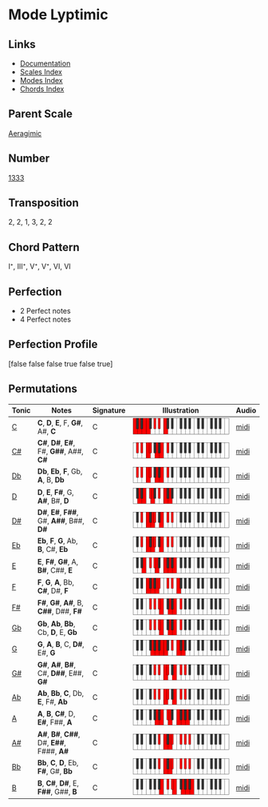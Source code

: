 # Mode Lyptimic

## Links

- [Documentation](README.md)
- [Scales Index](Scales.md)
- [Modes Index](Modes.md)
- [Chords Index](Chords.md)

## Parent Scale

[Aeragimic](ScaleAeragimic.md)

## Number

[1333](https://ianring.com/musictheory/scales/1333)

## Transposition

2, 2, 1, 3, 2, 2

## Chord Pattern

I⁺, III⁺, V⁺, V⁺, VI, VI

## Perfection

- 2 Perfect notes
- 4 Perfect notes

## Perfection Profile

[false false false true false true]

## Permutations

| Tonic | Notes | Signature | Illustration | Audio |
|-------|-------|-----------|--------------|-------|
| [C](ModeCNaturalLyptimic.md) | **C**, **D**, **E**, F, **G#**, A#, **C** | C | ![CNaturalLyptimic](ModeCNaturalLyptimic.png) | [midi](https://github.com/edipermadi/music/blob/main/docs/ModeCNaturalLyptimic.mid?raw=true) |
| [C#](ModeCSharpLyptimic.md) | **C#**, **D#**, **E#**, F#, **G##**, A##, **C#** | C | ![CSharpLyptimic](ModeCSharpLyptimic.png) | [midi](https://github.com/edipermadi/music/blob/main/docs/ModeCSharpLyptimic.mid?raw=true) |
| [Db](ModeDFlatLyptimic.md) | **Db**, **Eb**, **F**, Gb, **A**, B, **Db** | C | ![DFlatLyptimic](ModeDFlatLyptimic.png) | [midi](https://github.com/edipermadi/music/blob/main/docs/ModeDFlatLyptimic.mid?raw=true) |
| [D](ModeDNaturalLyptimic.md) | **D**, **E**, **F#**, G, **A#**, B#, **D** | C | ![DNaturalLyptimic](ModeDNaturalLyptimic.png) | [midi](https://github.com/edipermadi/music/blob/main/docs/ModeDNaturalLyptimic.mid?raw=true) |
| [D#](ModeDSharpLyptimic.md) | **D#**, **E#**, **F##**, G#, **A##**, B##, **D#** | C | ![DSharpLyptimic](ModeDSharpLyptimic.png) | [midi](https://github.com/edipermadi/music/blob/main/docs/ModeDSharpLyptimic.mid?raw=true) |
| [Eb](ModeEFlatLyptimic.md) | **Eb**, **F**, **G**, Ab, **B**, C#, **Eb** | C | ![EFlatLyptimic](ModeEFlatLyptimic.png) | [midi](https://github.com/edipermadi/music/blob/main/docs/ModeEFlatLyptimic.mid?raw=true) |
| [E](ModeENaturalLyptimic.md) | **E**, **F#**, **G#**, A, **B#**, C##, **E** | C | ![ENaturalLyptimic](ModeENaturalLyptimic.png) | [midi](https://github.com/edipermadi/music/blob/main/docs/ModeENaturalLyptimic.mid?raw=true) |
| [F](ModeFNaturalLyptimic.md) | **F**, **G**, **A**, Bb, **C#**, D#, **F** | C | ![FNaturalLyptimic](ModeFNaturalLyptimic.png) | [midi](https://github.com/edipermadi/music/blob/main/docs/ModeFNaturalLyptimic.mid?raw=true) |
| [F#](ModeFSharpLyptimic.md) | **F#**, **G#**, **A#**, B, **C##**, D##, **F#** | C | ![FSharpLyptimic](ModeFSharpLyptimic.png) | [midi](https://github.com/edipermadi/music/blob/main/docs/ModeFSharpLyptimic.mid?raw=true) |
| [Gb](ModeGFlatLyptimic.md) | **Gb**, **Ab**, **Bb**, Cb, **D**, E, **Gb** | C | ![GFlatLyptimic](ModeGFlatLyptimic.png) | [midi](https://github.com/edipermadi/music/blob/main/docs/ModeGFlatLyptimic.mid?raw=true) |
| [G](ModeGNaturalLyptimic.md) | **G**, **A**, **B**, C, **D#**, E#, **G** | C | ![GNaturalLyptimic](ModeGNaturalLyptimic.png) | [midi](https://github.com/edipermadi/music/blob/main/docs/ModeGNaturalLyptimic.mid?raw=true) |
| [G#](ModeGSharpLyptimic.md) | **G#**, **A#**, **B#**, C#, **D##**, E##, **G#** | C | ![GSharpLyptimic](ModeGSharpLyptimic.png) | [midi](https://github.com/edipermadi/music/blob/main/docs/ModeGSharpLyptimic.mid?raw=true) |
| [Ab](ModeAFlatLyptimic.md) | **Ab**, **Bb**, **C**, Db, **E**, F#, **Ab** | C | ![AFlatLyptimic](ModeAFlatLyptimic.png) | [midi](https://github.com/edipermadi/music/blob/main/docs/ModeAFlatLyptimic.mid?raw=true) |
| [A](ModeANaturalLyptimic.md) | **A**, **B**, **C#**, D, **E#**, F##, **A** | C | ![ANaturalLyptimic](ModeANaturalLyptimic.png) | [midi](https://github.com/edipermadi/music/blob/main/docs/ModeANaturalLyptimic.mid?raw=true) |
| [A#](ModeASharpLyptimic.md) | **A#**, **B#**, **C##**, D#, **E##**, F###, **A#** | C | ![ASharpLyptimic](ModeASharpLyptimic.png) | [midi](https://github.com/edipermadi/music/blob/main/docs/ModeASharpLyptimic.mid?raw=true) |
| [Bb](ModeBFlatLyptimic.md) | **Bb**, **C**, **D**, Eb, **F#**, G#, **Bb** | C | ![BFlatLyptimic](ModeBFlatLyptimic.png) | [midi](https://github.com/edipermadi/music/blob/main/docs/ModeBFlatLyptimic.mid?raw=true) |
| [B](ModeBNaturalLyptimic.md) | **B**, **C#**, **D#**, E, **F##**, G##, **B** | C | ![BNaturalLyptimic](ModeBNaturalLyptimic.png) | [midi](https://github.com/edipermadi/music/blob/main/docs/ModeBNaturalLyptimic.mid?raw=true) |
